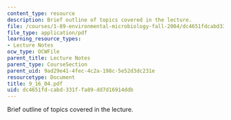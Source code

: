 ```yaml
---
content_type: resource
description: Brief outline of topics covered in the lecture.
file: /courses/1-89-environmental-microbiology-fall-2004/dc4651fdcabd331ffa89dd7d16914ddb_9_16_04.pdf
file_type: application/pdf
learning_resource_types:
- Lecture Notes
ocw_type: OCWFile
parent_title: Lecture Notes
parent_type: CourseSection
parent_uid: 9ad29e41-4fec-4c2a-198c-5e52d3dc231e
resourcetype: Document
title: 9_16_04.pdf
uid: dc4651fd-cabd-331f-fa89-dd7d16914ddb
---
```

Brief outline of topics covered in the lecture.

